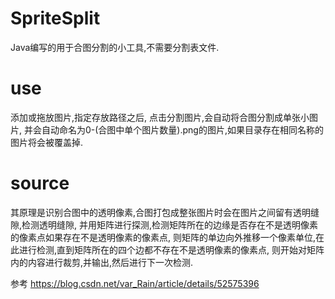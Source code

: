 # SpriteSplit
Java编写的用于合图分割的小工具,不需要分割表文件.

# use
添加或拖放图片,指定存放路径之后,
点击分割图片,会自动将合图分割成单张小图片,
并会自动命名为0-(合图中单个图片数量).png的图片,如果目录存在相同名称的图片将会被覆盖掉.

# source
其原理是识别合图中的透明像素,合图打包成整张图片时会在图片之间留有透明缝隙,检测透明缝隙,
并用矩阵进行探测,检测矩阵所在的边缘是否存在不是透明像素的像素点如果存在不是透明像素的像素点,
则矩阵的单边向外推移一个像素单位,在此进行检测,直到矩阵所在的四个边都不存在不是透明像素的像素点,
则开始对矩阵内的内容进行裁剪,并输出,然后进行下一次检测.

参考 
https://blog.csdn.net/var_Rain/article/details/52575396
